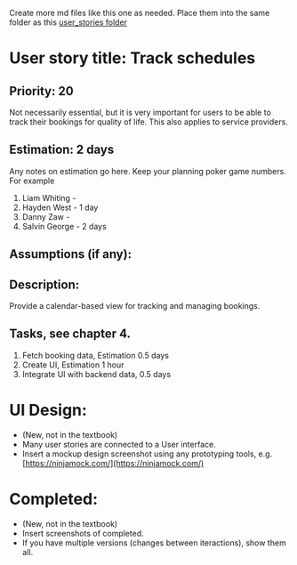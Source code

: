 Create more md files like this one as needed. Place them into the same folder 
as this [user_stories folder](./)

# User story title: Track schedules


## Priority: 20 
Not necessarily essential, but it is very important for users to be able to track their bookings for quality of life.
This also applies to service providers.

## Estimation: 2 days
Any notes on estimation go here. Keep your planning poker game numbers. For example
1. Liam Whiting - 
2. Hayden West - 1 day
3. Danny Zaw - 
4. Salvin George - 2 days

## Assumptions (if any):

## Description: 
Provide a calendar-based view for tracking and managing bookings.


## Tasks, see chapter 4.

1. Fetch booking data, Estimation 0.5 days
2. Create UI, Estimation 1 hour
3. Integrate UI with backend data, 0.5 days


# UI Design:
* (New, not in the textbook) 
* Many user stories are connected to a User interface.
* Insert a mockup design screenshot using any prototyping tools, e.g. [https://ninjamock.com/](https://ninjamock.com/)

# Completed:
* (New, not in the textbook) 
* Insert screenshots of completed. 
* If you have multiple versions (changes between iteractions), show them all.

